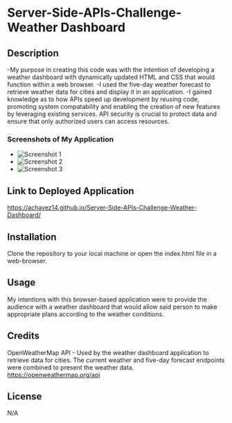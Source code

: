 # Server-Side-APIs-Challenge-Weather Dashboard

## Description

-My purpose in creating this code was with the intention of developing a weather dashboard with dynamically updated HTML and CSS that would function within a web browser.
-I used the five-day weather forecast to retrieve weather data for cities and display it in an application.
-I gained knowledge as to how APIs speed up development by reusing code, promoting system compatability and enabling the creation of new features by leveraging existing services. API security is crucial to protect data and ensure that only authorized users can access resources.

### Screenshots of My Application

- ![Screenshot 1](/images/Screenshot_(1).png)
- ![Screenshot 2](/images/Screenshot_(2).png)
- ![Screenshot 3](/images/Screenshot_(3).png)

## Link to Deployed Application

https://achavez14.github.io/Server-Side-APIs-Challenge-Weather-Dashboard/

## Installation

Clone the repository to your local machine or open the index.html file in a web-browser.

## Usage

My intentions with this browser-based application were to provide the audience with a weather dashboard that would allow said person to make appropriate plans according to the weather conditions.

## Credits

OpenWeatherMap API - Used by the weather dashboard application to retrieve data for cities. The current weather and five-day forecast endpoints were combined to present the weather data.
https://openweathermap.org/api

## License

N/A